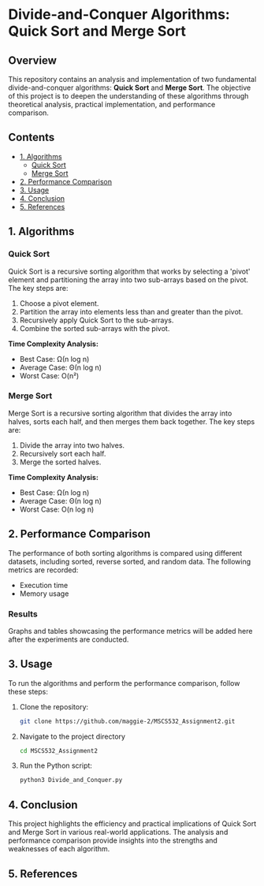 # Divide-and-Conquer Algorithms: Quick Sort and Merge Sort

## Overview
This repository contains an analysis and implementation of two fundamental divide-and-conquer algorithms: **Quick Sort** and **Merge Sort**. The objective of this project is to deepen the understanding of these algorithms through theoretical analysis, practical implementation, and performance comparison.

## Contents
- [1. Algorithms](#1-algorithms)
  - [Quick Sort](#quick-sort)
  - [Merge Sort](#merge-sort)
- [2. Performance Comparison](#2-performance-comparison)
- [3. Usage](#3-usage)
- [4. Conclusion](#4-conclusion)
- [5. References](#5-references)

## 1. Algorithms

### Quick Sort
Quick Sort is a recursive sorting algorithm that works by selecting a 'pivot' element and partitioning the array into two sub-arrays based on the pivot. The key steps are:
1. Choose a pivot element.
2. Partition the array into elements less than and greater than the pivot.
3. Recursively apply Quick Sort to the sub-arrays.
4. Combine the sorted sub-arrays with the pivot.

**Time Complexity Analysis:**
- Best Case: Ω(n log n)
- Average Case: Θ(n log n)
- Worst Case: O(n²)

### Merge Sort
Merge Sort is a recursive sorting algorithm that divides the array into halves, sorts each half, and then merges them back together. The key steps are:
1. Divide the array into two halves.
2. Recursively sort each half.
3. Merge the sorted halves.

**Time Complexity Analysis:**
- Best Case: Ω(n log n)
- Average Case: Θ(n log n)
- Worst Case: O(n log n)

## 2. Performance Comparison
The performance of both sorting algorithms is compared using different datasets, including sorted, reverse sorted, and random data. The following metrics are recorded:
- Execution time
- Memory usage

### Results
Graphs and tables showcasing the performance metrics will be added here after the experiments are conducted.

## 3. Usage
To run the algorithms and perform the performance comparison, follow these steps:

1. Clone the repository:
   ```bash
   git clone https://github.com/maggie-2/MSCS532_Assignment2.git
2. Navigate to the project directory
   ```bash
   cd MSCS532_Assignment2

4. Run the Python script:
   ```bash
   python3 Divide_and_Conquer.py
## 4. Conclusion
This project highlights the efficiency and practical implications of Quick Sort and Merge Sort in various real-world applications. The analysis and performance comparison provide insights into the strengths and weaknesses of each algorithm.
## 5. References

